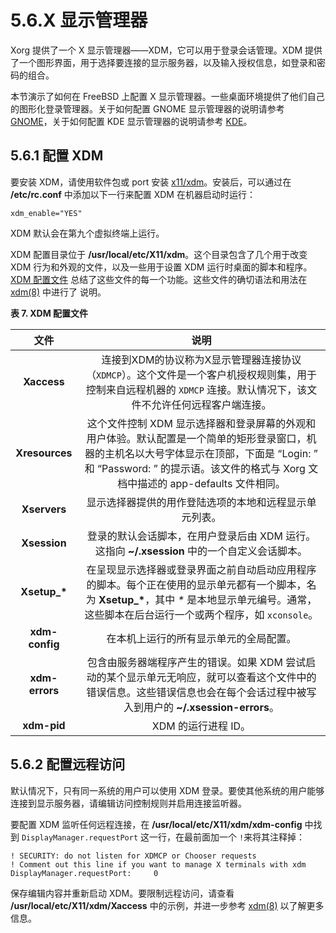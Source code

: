 # 5.6.X 显示管理器

Xorg 提供了一个 X 显示管理器——XDM，它可以用于登录会话管理。XDM 提供了一个图形界面，用于选择要连接的显示服务器，以及输入授权信息，如登录和密码的组合。

本节演示了如何在 FreeBSD 上配置 X 显示管理器。一些桌面环境提供了他们自己的图形化登录管理器。关于如何配置 GNOME 显示管理器的说明请参考 [GNOME](https://docs.freebsd.org/en/books/handbook/x11/#x11-wm-gnome)，关于如何配置 KDE 显示管理器的说明请参考 [KDE](https://docs.freebsd.org/en/books/handbook/x11/#x11-wm-kde)。

## 5.6.1 配置 XDM

要安装 XDM，请使用软件包或 port 安装 [x11/xdm](https://cgit.freebsd.org/ports/tree/x11/xdm/pkg-descr)。安装后，可以通过在 **/etc/rc.conf** 中添加以下一行来配置 XDM 在机器启动时运行：

```
xdm_enable="YES"
```

XDM 默认会在第九个虚拟终端上运行。

XDM 配置目录位于 **/usr/local/etc/X11/xdm**。这个目录包含了几个用于改变 XDM 行为和外观的文件，以及一些用于设置 XDM 运行时桌面的脚本和程序。[XDM 配置文件](https://docs.freebsd.org/en/books/handbook/x11/#xdm-config-files) 总结了这些文件的每一个功能。这些文件的确切语法和用法在 [xdm(8)](https://www.freebsd.org/cgi/man.cgi?query=xdm&sektion=8&format=html) 中进行了 说明。

**表 7. XDM 配置文件**

| 文件         | 说明                                                                                                                                     |
| :----------: | :--------------------------------------------------------------------------------------------------------------------------------------: |
| **Xaccess** | 连接到XDM的协议称为X显示管理器连接协议（`XDMCP`）。这个文件是一个客户机授权规则集，用于控制来自远程机器的 `XDMCP` 连接。默认情况下，该文件不允许任何远程客户端连接。|
| **Xresources** | 这个文件控制 XDM 显示选择器和登录屏幕的外观和用户体验。默认配置是一个简单的矩形登录窗口，机器的主机名以大号字体显示在顶部，下面是 “Login: ” 和 “Password: ” 的提示语。该文件的格式与 Xorg 文档中描述的 app-defaults 文件相同。|
| **Xservers**   | 显示选择器提供的用作登陆选项的本地和远程显示单元列表。    |
| **Xsession**   | 登录的默认会话脚本，在用户登录后由 XDM 运行。这指向 **\~/.xsession** 中的一个自定义会话脚本。         |
| **Xsetup\_\*** | 在呈现显示选择器或登录界面之前自动启动应用程序的脚本。每个正在使用的显示单元都有一个脚本，名为 **Xsetup\_\***，其中 *\** 是本地显示单元编号。通常，这些脚本在后台运行一个或两个程序，如 `xconsole`。  |
| **xdm-config** | 在本机上运行的所有显示单元的全局配置。          |
| **xdm-errors** | 包含由服务器端程序产生的错误。如果 XDM 尝试启动的某个显示单元无响应，就可以查看这个文件中的错误信息。这些错误信息也会在每个会话过程中被写入到用户的 **\~/.xsession-errors**。        |
| **xdm-pid**    | XDM 的运行进程 ID。|

## 5.6.2 配置远程访问

默认情况下，只有同一系统的用户可以使用 XDM 登录。要使其他系统的用户能够连接到显示服务器，请编辑访问控制规则并启用连接监听器。

要配置 XDM 监听任何远程连接，在 **/usr/local/etc/X11/xdm/xdm-config** 中找到 `DisplayManager.requestPort` 这一行，在最前面加一个 `!`来将其注释掉：

```
! SECURITY: do not listen for XDMCP or Chooser requests
! Comment out this line if you want to manage X terminals with xdm
DisplayManager.requestPort:     0
```

保存编辑内容并重新启动 XDM。要限制远程访问，请查看 **/usr/local/etc/X11/xdm/Xaccess** 中的示例，并进一步参考 [xdm(8)](https://www.freebsd.org/cgi/man.cgi?query=xdm&sektion=8&format=html) 以了解更多信息。
